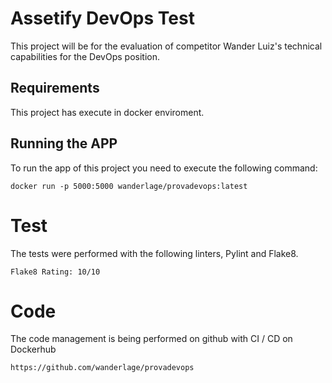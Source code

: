 # Assetify DevOps Test

This project will be for the evaluation of competitor Wander Luiz's technical capabilities for the DevOps position.

## Requirements

This project has execute in docker enviroment.

## Running the APP

To run the app of this project you need to execute the following command:

```console
docker run -p 5000:5000 wanderlage/provadevops:latest
```

# Test

The tests were performed with the following linters, Pylint and Flake8.

```Pylint Rating: 10/10
Flake8 Rating: 10/10
```
# Code

The code management is being performed on github with CI / CD on Dockerhub

```
https://github.com/wanderlage/provadevops
```